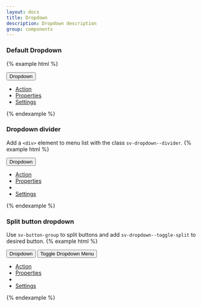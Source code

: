```yaml
---
layout: docs
title: Dropdown
description: Dropdown description
group: components
---
```


### Default Dropdown ###

{% example html %}

<div id="example0" class="env-dropdown">
   <button class="env-button env-dropdown--toggle" aria-haspopup="true" aria-expanded="false" data-dropdown type="button" data-target="#example0">Dropdown</button>
   <ul class="env-dropdown__menu">
      <li role="presentation">
         <a href="#" role="menuitem" class="env-dropdown__item">Action</a>
      </li>
      <li role="presentation">
         <a href="#" role="menuitem" class="env-dropdown__item">Properties</a>
      </li>
      <li role="presentation">
         <a href="#" role="menuitem" class="env-dropdown__item">Settings</a>
      </li>
   </ul>
</div>

{% endexample %}

### Dropdown divider ###
Add a `<div>` element to menu list with the class `sv-dropdown--divider`.
{% example html %}

<div id="example1" class="env-dropdown">
   <button class="env-button env-dropdown--toggle" aria-haspopup="true" aria-expanded="false" data-dropdown type="button" data-target="#example1">Dropdown</button>
   <ul class="env-dropdown__menu">
      <li role="presentation">
         <a href="#" role="menuitem" class="env-dropdown__item">Action</a>
      </li>
      <li role="presentation">
         <a href="#" role="menuitem" class="env-dropdown__item">Properties</a>
      </li>
      <li class="env-dropdown--divider" role="separator"></li>
      <li role="presentation">
         <a href="#" role="menuitem" class="env-dropdown__item">Settings</a>
      </li>
   </ul>
</div>

{% endexample %}

### Split button dropdown ###
Use `sv-button-group` to split buttons and add `sv-dropdown--toggle-split` to desired button.
{% example html %}
<div id="example2" class="env-dropdown env-button-group env_list__item" role="group">
   <button class="env-button env-button--primary" type="button">Dropdown</button>
   <button class="env-button env-button--primary env-dropdown--toggle env-dropdown--toggle-split" type="button" data-dropdown
      aria-haspopup="true" aria-expanded="false" data-target="#example2">
      <span class="env-assistive-text">Toggle Dropdown Menu</span>
   </button>
   <ul class="env-dropdown__menu">
      <li role="presentation">
         <a href="#" role="menuitem" class="env-dropdown__item">Action</a>
      </li>
      <li role="presentation">
         <a href="#" role="menuitem" class="env-dropdown__item">Properties</a>
      </li>
      <li class="env-dropdown--divider" role="separator"></li>
      <li role="presentation">
         <a href="#" role="menuitem" class="env-dropdown__item">Settings</a>
      </li>
   </ul>
</div>

{% endexample %}
